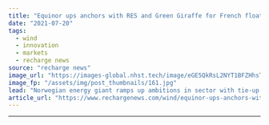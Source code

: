 ```yaml
---
title: "Equinor ups anchors with RES and Green Giraffe for French floating wind voyage"
date: "2021-07-20"
tags: 
  - wind
  - innovation
  - markets
  - recharge news
source: "recharge news"
image_url: "https://images-global.nhst.tech/image/eGE5QkRsL2NYT1BFZHhsTnJsQ1RKYzNiWnBaTlJXemZpSUVSUGtoSll1OD0=/nhst/binary/13ea307998bdf45b3d58272f2111eebe"
image_fp: "/assets/img/post_thumbnails/161.jpg"
lead: "Norwegian energy giant ramps up ambitions in sector with tie-up set to bid into upcoming tender as Paris eyes deepwater wind to bolster 6.8GW 2028 target"
article_url: "https://www.rechargenews.com/wind/equinor-ups-anchors-with-res-and-green-giraffe-for-french-floating-wind-voyage/2-1-1042553"
---
```


---
